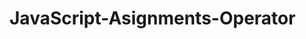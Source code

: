 # JavaScript-Asignments-Operator
<body>
		<p id="demo"></p>
	<script>
		//asignment operator +=, -=, *=, /=, %=, **=;
		/*let x =10;
		x += 5;
		document.getElementById("demo").innerHTML= x;*/
		/*let x =10;
		x -= 5;
		document.getElementById("demo").innerHTML= x;*/
		/*let x =10;
		x *= 5;
		document.getElementById("demo").innerHTML= x;*/
		/*let x =15;
		x /= 5;
		document.getElementById("demo").innerHTML= x;*/
		/*let x =14;
		x %= 5;
		document.getElementById("demo").innerHTML= x;*/
		let x =5;
		x **=3 ;
		document.getElementById("demo").innerHTML= x;
	</script>
	</body>
